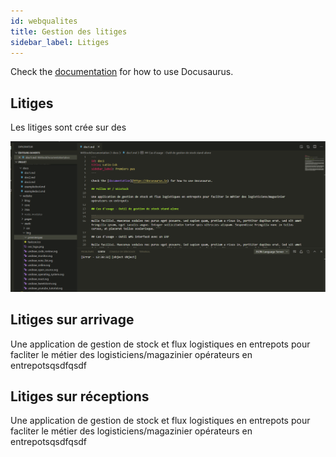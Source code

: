 ```yaml
---
id: webqualites
title: Gestion des litiges
sidebar_label: Litiges
---
```


Check the [documentation](https://docusaurus.io) for how to use Docusaurus.

## Litiges

Les litiges sont crée sur des 

![Premier pas](assets/premier.png)

## Litiges sur arrivage

Une application de gestion de stock et flux logistiques en entrepots pour facliter le métier des logisticiens/magazinier opérateurs en entrepotsqsdfqsdf

## Litiges sur réceptions

Une application de gestion de stock et flux logistiques en entrepots pour facliter le métier des logisticiens/magazinier opérateurs en entrepotsqsdfqsdf
